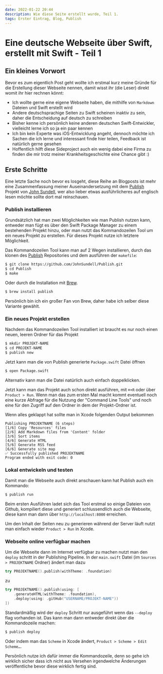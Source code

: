 ```yaml
---
date: 2022-01-22 20:44
description: Wie diese Seite erstellt wurde, Teil 1.
tags: Erster Eintrag, Blog, Publish
---
```

# Eine deutsche Webseite über Swift, erstellt mit Swift - Teil 1

## Ein kleines Vorwort

Bevor es zum eigentlich Post geht wollte ich erstmal kurz meine Gründe für die Erstellung dieser Webseite nennen, damit wisst ihr (die Leser) direkt womit ihr hier rechnen könnt: 

- Ich wollte gerne eine eigene Webseite haben, die mithilfe von `Markdown` Dateien und Swift erstellt wird
- Andere deutschsprachige Seiten zu Swift scheinen inaktiv zu sein, daher die Entscheidung auf deutsch zu schreiben
- Bisher kenne ich persönlich keine anderen deutschen Swift-Entwickler, vielleicht lerne ich so ja ein paar kennen
- Ich bin kein Experte was iOS-Entwicklung angeht, dennoch möchte ich Sachen die ich lerne und interessant finde hier teilen, Feedback ist natürlich gerne gesehen 
- Hoffentlich hilft diese Sideproject auch ein wenig dabei eine Firma zu finden die mir trotz meiner Krankheitsgeschichte eine Chance gibt :)

## Erste Schritte

Eine letzte Sache noch bevor es losgeht, diese Reihe an Blogposts ist mehr eine Zusammenfassung meiner Auseinandersetzung mit dem [Publish](https://github.com/JohnSundell/Publish) Projekt von [John Sundell](https://github.com/JohnSundell/), wer also lieber etwas ausführlicheres auf englisch lesen möchte sollte dort mal reinschauen.

### Publish installieren

Grundsätzlich hat man zwei Möglichkeiten wie man Publish nutzen kann, entweder man fügt es über den Swift Package Manager zu einem bestehenden Projekt hinzu, oder man nutzt das Kommandozeilen Tool um ein neues Projekt zu erstellen. Für dieses Projekt nutze ich letztere Möglichkeit.

Das Kommandozeilen Tool kann man auf 2 Wegen installieren, durch das klonen des [Publish](https://github.com/JohnSundell/Publish) Repositories und dem ausführen der `makefile`:

```bash
$ git clone https://github.com/JohnSundell/Publish.git
$ cd Publish
$ make
```

Oder durch die Installation mit [Brew](https://brew.sh). 

```bash
$ brew install publish
```

Persönlich bin ich ein großer Fan von Brew, daher habe ich selber diese Variante gewählt.

### Ein neues Projekt erstellen

Nachdem das Kommandozeilen Tool installiert ist braucht es nur noch einen neuen, leeren Ordner für das Projekt

```bash
$ mkdir PROJEKT-NAME
$ cd PROJEKT-NAME
$ publish new
```

Jetzt kann man die von Publish generierte `Package.swift` Datei öffnen

```bash
$ open Package.swift
```

Alternativ kann man die Datei natürlich auch einfach doppelklicken.

Jetzt kann man das Projekt auch schon direkt ausführen, mit `⌘+R` oder über `Product > Run`. Wenn man das zum ersten Mal macht kommt eventuell noch eine kurze Abfrage für die Nutzung der "Command Line Tools" und noch eine für den Zugriff auf den Ordner in dem der Projekt-Ordner ist.

Wenn alles geklappt hat sollte man in Xcode folgenden Output bekommen

```
Publishing PROJEKTNAME (6 steps)
[1/6] Copy 'Resources' files
[2/6] Add Markdown files from 'Content' folder
[3/6] Sort items
[4/6] Generate HTML
[5/6] Generate RSS feed
[6/6] Generate site map
✅ Successfully published PROJEKTNAME
Program ended with exit code: 0
```

### Lokal entwickeln und testen

Damit man die Webseite auch direkt anschauen kann hat Publish auch ein Kommando:

```bash
$ publish run
```

Beim ersten Ausführen ladet sich das Tool erstmal so einige Dateien von Github, kompiliert diese und generiert schlussendlich auch die Webseite, diese kann man dann über `http://localhost:8000` erreichen.

Um den Inhalt der Seiten neu zu generieren während der Server läuft nutzt man einfach wieder `Product > Run` in Xcode.

### Webseite online verfügbar machen

Um die Webseite dann im Internet verfügbar zu machen nutzt man den `deploy` schritt in der Publishing Pipeline. In der `main.swift` Datei (im `Sources > PROJEKTNAME` Ordner) ändert man dazu

```swift
try PROJEKTNAME().publish(withTheme: .foundation)
```

zu

```swift
try PROJEKTNAME().publish(using: [
    .generateHTML(withTheme: .foundation),
    .deploy(using: .gitHub("USERNAME/PROJEKT-NAME"))
])
```

Standardmäßig wird der `deploy` Schritt nur ausgeführt wenn das `--deploy` flag vorhanden ist. Das kann man dann entweder direkt über die Kommandozeile machen:

```bash
$ publish deploy
```

Oder indem man das `Scheme` in Xcode ändert, `Product > Scheme > Edit Scheme…`.

Persönlich nutze ich dafür immer die Kommandozeile, denn so gehe ich wirklich sicher dass ich nicht aus Versehen irgendwelche Änderungen veröffentliche bevor diese wirklich fertig sind.
